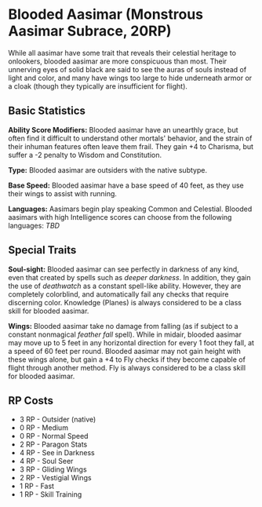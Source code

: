 # Blooded Aasimar (Monstrous Aasimar Subrace, 20RP)
While all aasimar have some trait that reveals their celestial heritage to 
onlookers, blooded aasimar are more conspicuous than most. Their unnerving eyes 
of solid black are said to see the auras of souls instead of light and color, 
and many have wings too large to hide underneath armor or a cloak (though they
typically are insufficient for flight).

## Basic Statistics
**Ability Score Modifiers:** Blooded aasimar have an unearthly grace, but often 
find it difficult to understand other mortals' behavior, and the strain of their 
inhuman features often leave them frail. They gain +4 to Charisma, but suffer 
a -2 penalty to Wisdom and Constitution. 

**Type:** Blooded aasimar are outsiders with the native subtype. 

**Base Speed:** Blooded aasimar have a base speed of 40 feet, as they use their
wings to assist with running. 

**Languages:** Aasimars begin play speaking Common and Celestial. Blooded 
aasimars with high Intelligence scores can choose from the following languages:
*TBD*

## Special Traits
**Soul-sight:** Blooded aasimar can see perfectly in darkness of any kind, even 
that created by spells such as *deeper darkness*. In addition, they gain the use 
of *deathwatch* as a constant spell-like ability. However, they are completely 
colorblind, and automatically fail any checks that require discerning color. 
Knowledge (Planes) is always considered to be a class skill for blooded aasimar. 

**Wings:** Blooded aasimar take no damage from falling (as if subject to a 
constant nonmagical *feather fall* spell). While in midair, blooded aasimar may
move up to 5 feet in any horizontal direction for every 1 foot they fall, at a 
speed of 60 feet per round. Blooded aasimar may not gain height with these wings
alone, but gain a +4 to Fly checks if they become capable of flight through 
another method. Fly is always considered to be a class skill for blooded aasimar. 


## RP Costs
- 3 RP - Outsider (native) 
- 0 RP - Medium 
- 0 RP - Normal Speed 
- 2 RP - Paragon Stats 
- 4 RP - See in Darkness 
- 4 RP - Soul Seer 
- 3 RP - Gliding Wings 
- 2 RP - Vestigial Wings 
- 1 RP - Fast 
- 1 RP - Skill Training 
